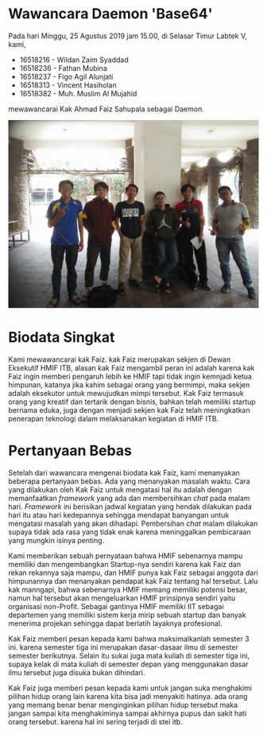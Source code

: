 # Wawancara Daemon 'Base64'
Pada hari Minggu, 25 Agustus 2019 jam 15.00, di Selasar Timur Labtek V, kami,
- 16518216 - Wildan Zaim Syaddad
- 16518236 - Fathan Mubina
- 16518237 - Figo Agil Alunjati
- 16518313 - Vincent Hasiholan
- 16518382 - Muh. Muslim Al Mujahid

mewawancarai Kak Ahmad Faiz Sahupala sebagai Daemon.

![Foto Wawancara](./foto-16518030-16518216-16518236-16518313-16518382.jpg)

# Biodata Singkat
Kami mewawancarai kak Faiz. kak Faiz merupakan sekjen di Dewan Eksekutif HMIF ITB, alasan kak Faiz mengambil peran ini adalah karena kak Faiz ingin memberi pengaruh lebih ke HMIF tapi tidak ingin kemnjadi ketua himpunan, katanya jika kahim sebagai orang yang bermimpi, maka sekjen adalah eksekutor untuk mewujudkan mimpi tersebut. Kak Faiz termasuk orang yang kreatif dan tertarik dengan bisnis, bahkan telah memiliki startup bernama eduka, juga dengan menjadi sekjen kak Faiz telah meningkatkan penerapan teknologi dalam melaksanakan kegiatan di HMIF ITB.

# Pertanyaan Bebas
Setelah dari wawancara mengenai biodata kak Faiz, kami menanyakan beberapa pertanyaan bebas. Ada yang menanyakan masalah waktu. Cara yang dilakukan oleh Kak Faiz untuk mengatasi hal itu adalah dengan memanfaatkan <i>framework</i> yang ada dan membersihkan <i>chat</i> pada malam hari. <i>Framework</i> ini berisikan jadwal kegiatan yang hendak dilakukan pada hari itu atau hari kedepannya sehingga mendapat banyangan untuk mengatasi masalah yang akan dihadapi. Pembersihan <i>chat</i> malam dilakukan supaya tidak ada rasa yang tidak enak karena meninggalkan pembicaraan yang mungkin isinya penting.

Kami memberikan sebuah pernyataan bahwa HMIF sebenarnya mampu memiliki dan mengembangkan Startup-nya sendiri karena kak Faiz dan rekan rekannya saja mampu, dan HMIF punya kak Faiz sebagai anggota dari himpunannya dan menanyakan pendapat kak Faiz tentang hal tersebut. Lalu kak manngapi, bahwa sebenarnya HMIF memang memiliki potensi besar, namun hal tersebut akan mengeluarkan HMIF prinsipnya sendiri yaitu organisasi non-Profit. Sebagai gantinya HMIF memiliki IIT sebagai departemen yang memiliki sistem kerja mirip sebuah startup dan banyak menerima projekan sehingga dapat berlatih layaknya profesional.

Kak Faiz memberi pesan kepada kami bahwa maksimalkanlah semester 3 ini. karena semester tiga ini merupakan dasar-dasaar ilmu di semester semester berikutnya. Selain itu sukai juga mata kuliah di semester tiga ini, supaya kelak di mata kuliah di semester depan yang menggunakan dasar ilmu tersebut juga disuka bukan dihindari.

Kak Faiz juga memberi pesan kepada kami untuk jangan suka menghakimi pilihan hidup orang lain karena kita bisa jadi menyakiti hatinya. ada orang yang memang benar benar menginginkan pilihan hidup tersebut maka jangan sampai kita menghakiminya sampai akhirnya pupus dan sakit hati orang tersebut. karena hal ini sering terjadi di stei itb.
